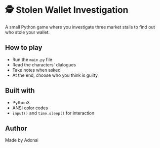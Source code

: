 # 🕵️ Stolen Wallet Investigation

A small Python game where you investigate three market stalls to find out who stole your wallet.

## How to play

- Run the `main.py` file  
- Read the characters' dialogues  
- Take notes when asked  
- At the end, choose who you think is guilty  

## Built with

- Python3  
- ANSI color codes  
- `input()` and `time.sleep()` for interaction  

## Author

Made by Adonai

